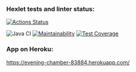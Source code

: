 ### Hexlet tests and linter status:
[![Actions Status](https://github.com/SergeiYakimovich/java-project-73/workflows/hexlet-check/badge.svg)](https://github.com/SergeiYakimovich/java-project-73/actions)

![Java CI](https://github.com/SergeiYakimovich/java-project-73/workflows/Java%20CI/badge.svg)
[![Maintainability](https://api.codeclimate.com/v1/badges/1a6b8b0f692dc5edad95/maintainability)](https://codeclimate.com/github/SergeiYakimovich/java-project-73/maintainability)
[![Test Coverage](https://api.codeclimate.com/v1/badges/1a6b8b0f692dc5edad95/test_coverage)](https://codeclimate.com/github/SergeiYakimovich/java-project-73/test_coverage)


### App on Heroku:
https://evening-chamber-83884.herokuapp.com/
